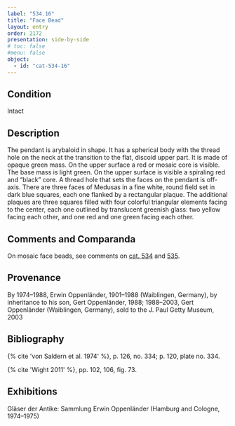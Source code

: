 ```yaml
---
label: "534.16"
title: "Face Bead"
layout: entry
order: 2172
presentation: side-by-side
# toc: false
#menu: false 
object:
  - id: "cat-534-16"
---
```


## Condition

Intact

## Description

The pendant is arybaloid in shape. It has a spherical body with the thread hole on the neck at the transition to the flat, discoid upper part. It is made of opaque green mass. On the upper surface a red or mosaic core is visible. The base mass is light green. On the upper surface is visible a spiraling red and “black” core. A thread hole that sets the faces on the pendant is off-axis. There are three faces of Medusas in a fine white, round field set in dark blue squares, each one flanked by a rectangular plaque. The additional plaques are three squares filled with four colorful triangular elements facing to the center, each one outlined by translucent greenish glass: two yellow facing each other, and one red and one green facing each other.

## Comments and Comparanda

On mosaic face beads, see comments on [cat. 534](/catalogue/cat-534) and [535](/catalogue/cat-535).

## Provenance

By 1974–1988, Erwin Oppenländer, 1901–1988 (Waiblingen, Germany), by inheritance to his son, Gert Oppenländer, 1988; 1988–2003, Gert Oppenländer (Waiblingen, Germany), sold to the J. Paul Getty Museum, 2003

## Bibliography

{% cite 'von Saldern et al. 1974' %}, p. 126, no. 334; p. 120, plate no. 334.

{% cite 'Wight 2011' %}, pp. 102, 106, fig. 73.

## Exhibitions

Gläser der Antike: Sammlung Erwin Oppenländer (Hamburg and Cologne, 1974–1975)